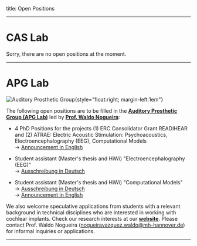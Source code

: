 title: Open Positions

<!-- status: hidden -->
<!-- hidden until someone has a job offer/ PhD / student offer to post here -->

<!-- Sorry, there are no open positions at the moment. -->

---

# CAS Lab

Sorry, there are no open positions at the moment. 

<!-- The following open positions are to be filled in the [CAS lab](https://www.vianna.de/01_workgroups/cas.html) ("Computer Assisted Surgery") -->

<!-- - Student assistant "software development" [(Aushang 23-02-InForMe in Deutsch)](01_workgroups/cas/staff/Aushang_Hiwi_23-02-InForMe.pdf). -->

<!-- - Student assistant "mechanical engineering" [(Aushang 23-02-OtoTrak in Deutsch)](01_workgroups/cas/staff/Aushang_Hiwi_23-02-OtoTrak.pdf). -->

<!-- - Student assistant "implant development" [(Aushang 23-02-TRACO in Deutsch)](01_workgroups/cas/staff/Aushang_Hiwi_23-02-TRACO.pdf). -->

<!-- [CAS Lab - Computer-Assisted Surgery: Wissenschaftliche_n Mitarbeiter_in (w/d/m)](https://mhh.hr4you.org/job/view/364/wissenschaftliche-n-mitarbeiter-in-w-d-m?page_lang=de) -->

---

# APG Lab

![Auditory Prosthetic Group](01_workgroups/nogueira/APG_Group_HNO.png){style="float:right; margin-left:1em"}

The following open positions are to be filled in the [**Auditory Prosthetic Group (APG Lab)**](https://vianna.uber.space/01_workgroups/nogueira.html) led by [**Prof. Waldo Nogueira**](https://vianna.uber.space/01_workgroups/nogueira/staff/a_nogueira.html):

- 4 PhD Positions for the projects (1) ERC Consolidator Grant READIHEAR and (2) ATRAE: Electric Acoustic Stimulation: Psychoacoustics, Electroencephalography (EEG), Computational Models   
  &rarr; [Announcement in English](<01_workgroups/nogueira/staff/4 PhD Positions MHH and UAB Waldo Nogueira Group.pdf>)

- Student assistant (Master's thesis and HiWi) "Electroencephalography (EEG)"   
  &rarr; [Ausschreibung in Deutsch](01_workgroups/nogueira/staff/Ausschreibung_APG_HiWi_EEG_deutsch.pdf)

- Student assistant (Master's thesis and HiWi) "Computational Models"   
  &rarr; [Ausschreibung in Deutsch](01_workgroups/nogueira/staff/Ausschreibung_APG_HiWi_Modellierung_deutsch.pdf)   
  &rarr; [Announcement in English](01_workgroups/nogueira/staff/Ausschreibung_APG_HiWi_Modeling_english.pdf)   

We also welcome speculative applications from students with a relevant background in technical disciplines who are interested in working with cochlear implants. Check our research interests at our [**website**](https://vianna.uber.space/01_workgroups/nogueira.html). Please contact Prof. Waldo Nogueira (nogueiravazquez.waldo@mh-hannover.de) for informal inquiries or applications.

---

<!-- To edit/update this page go <https://github.com/vianna-research/website/edit/master/pages/jobs.md> -->
